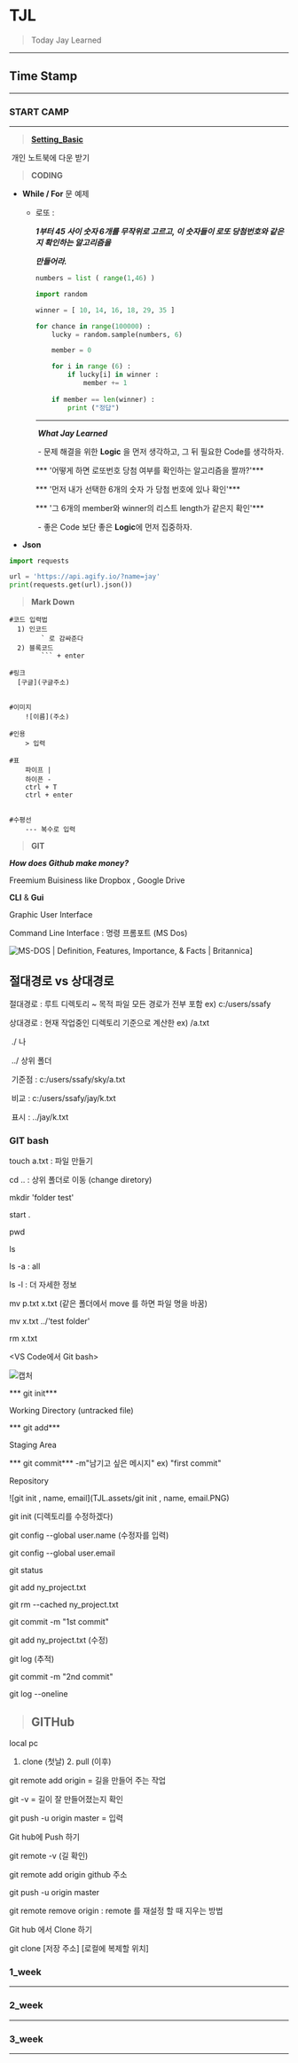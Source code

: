 # TJL

> Today Jay Learned





-----

##                                                                                        Time Stamp

-----





### START CAMP

----

> [**Setting_Basic**](https://hphk.notion.site/SSAFY-8-Public-Document-9dc94ea8a050472ca00ffe8ea58586da)

​		개인 노트북에 다운 받기 



> **CODING**



- **While / For** 문 예제

  - 로또 :

    ***1부터 45 사이 숫자 6개를 무작위로 고르고, 이 숫자들이 로또 당첨번호와 같은지 확인하는 알고리즘을***

    ***만들어라.***

    ```python
    numbers = list ( range(1,46) )
    
    import random
    
    winner = [ 10, 14, 16, 18, 29, 35 ]
    
    for chance in range(100000) :
        lucky = random.sample(numbers, 6)
    
        member = 0
    
        for i in range (6) :
            if lucky[i] in winner :
                member += 1
                
        if member == len(winner) :
            print ("정답")
    ```

    ---

    

    ​	***What Jay Learned***

    ​			- 문제 해결을 위한 **Logic** 을 먼저 생각하고, 그 뒤 필요한 Code를 생각하자.

    ***				'어떻게 하면 로또번호 당첨 여부를 확인하는 알고리즘을 짤까?'***

    ***				'먼저 내가 선택한 6개의 숫자 가 당첨 번호에 있나 확인'***

    ***				'그 6개의 member와 winner의 리스트 length가 같은지 확인'***

    

    ​			-  좋은 Code 보단 좋은 **Logic**에 먼저 집중하자.

    

- **Json** 

```python
import requests

url = 'https://api.agify.io/?name=jay'
print(requests.get(url).json())
```



> **Mark Down**

```
#코드 입력법
  1) 인코드 
		` 로 감싸준다
  2) 블록코드
		``` + enter
		
#링크
  [구글](구글주소)
  
  
#이미지
	![이름](주소)
	
#인용
	> 입력
	
#표
	파이프 |
	하이픈 - 
	ctrl + T
	ctrl + enter
	
	
#수평선
	--- 복수로 입력
```









> **GIT**

***How does Github make money?***

Freemium Buisiness like Dropbox , Google Drive



**CLI** & **Gui**

Graphic User Interface

Command Line Interface : 명령 프롬포트 (MS Dos)  

![MS-DOS | Definition, Features, Importance, & Facts | Britannica](TJL.assets/Screenshot-program-screen-MS-DOS.jpg)]



## 절대경로 vs 상대경로 ##

절대경로 : 루트 디렉토리 ~ 목적 파일 모든 경로가 전부 포함 ex) c:/users/ssafy

상대경로 : 현재 작업중인 디렉토리 기준으로 계산한  ex) /a.txt 

​						./	나					

​						../  상위 폴더 

​						기준점 : c:/users/ssafy/sky/a.txt

​						비교     : c:/users/ssafy/jay/k.txt   

​						표시     : ../jay/k.txt



### GIT bash ###



touch a.txt : 파일 만들기

cd .. : 상위 폴더로 이동 (change diretory)

mkdir 'folder test'

start .

pwd

ls

ls -a : all

ls -l : 더 자세한 정보

mv p.txt x.txt (같은 폴더에서 move 를 하면 파일 명을 바꿈)

mv x.txt ../'test folder'

rm x.txt

<VS Code에서 Git bash>

![캡처](TJL.assets/캡처.PNG)

*** git init***

Working Directory (untracked file)

*** git add***

Staging Area

*** git commit*** -m"남기고 싶은 메시지"  ex) "first commit"

Repository



![git init , name, email](TJL.assets/git init , name, email.PNG)



git init (디렉토리를 수정하겠다)

git config --global user.name (수정자를 입력)

git config --global user.email

git status  

git add ny_project.txt 

git rm --cached ny_project.txt

git commit -m "1st commit"

git add ny_project.txt (수정)

git log (추적)

git commit -m "2nd commit"

git log --oneline



> ## GITHub



local pc 

1. clone (첫날) 2. pull (이후)

git remote add origin = 길을 만들어 주는 작업

git -v  = 길이 잘 만들어졌는지 확인

git push -u origin master = 입력



Git hub에 Push 하기

git remote -v (길 확인)

git remote add origin github 주소

git push -u origin master

git remote remove origin : remote 를 재설정 할 때 지우는 방법



Git hub 에서 Clone 하기

git clone [저장 주소] [로컬에 복제할 위치] 





### 1_week

-----



### 2_week

-----



### 3_week

-----















 